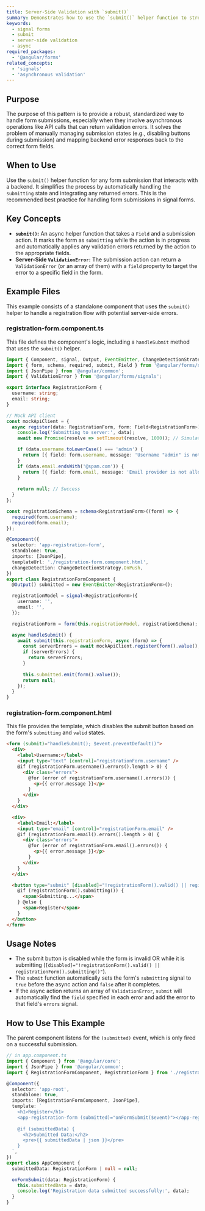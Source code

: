 ```yaml
---
title: Server-Side Validation with `submit()`
summary: Demonstrates how to use the `submit()` helper function to streamline form submission and integrate server-side validation errors directly into the form's state.
keywords:
  - signal forms
  - submit
  - server-side validation
  - async
required_packages:
  - '@angular/forms'
related_concepts:
  - 'signals'
  - 'asynchronous validation'
---
```


## Purpose

The purpose of this pattern is to provide a robust, standardized way to handle form submissions, especially when they involve asynchronous operations like API calls that can return validation errors. It solves the problem of manually managing submission states (e.g., disabling buttons during submission) and mapping backend error responses back to the correct form fields.

## When to Use

Use the `submit()` helper function for any form submission that interacts with a backend. It simplifies the process by automatically handling the `submitting` state and integrating any returned errors. This is the recommended best practice for handling form submissions in signal forms.

## Key Concepts

- **`submit()`:** An async helper function that takes a `Field` and a submission action. It marks the form as `submitting` while the action is in progress and automatically applies any validation errors returned by the action to the appropriate fields.
- **Server-Side `ValidationError`:** The submission action can return a `ValidationError` (or an array of them) with a `field` property to target the error to a specific field in the form.

## Example Files

This example consists of a standalone component that uses the `submit()` helper to handle a registration flow with potential server-side errors.

### registration-form.component.ts

This file defines the component's logic, including a `handleSubmit` method that uses the `submit()` helper.

```typescript
import { Component, signal, Output, EventEmitter, ChangeDetectionStrategy } from '@angular/core';
import { form, schema, required, submit, Field } from '@angular/forms/signals';
import { JsonPipe } from '@angular/common';
import { ValidationError } from '@angular/forms/signals';

export interface RegistrationForm {
  username: string;
  email: string;
}

// Mock API client
const mockApiClient = {
  async register(data: RegistrationForm, form: Field<RegistrationForm>): Promise<ValidationError[] | null> {
    console.log('Submitting to server:', data);
    await new Promise(resolve => setTimeout(resolve, 1000)); // Simulate network latency

    if (data.username.toLowerCase() === 'admin') {
      return [{ field: form.username, message: 'Username "admin" is not allowed.', kind: 'server' }];
    }
    if (data.email.endsWith('@spam.com')) {
      return [{ field: form.email, message: 'Email provider is not allowed.', kind: 'server' }];
    }
    
    return null; // Success
  }
};

const registrationSchema = schema<RegistrationForm>((form) => {
  required(form.username);
  required(form.email);
});

@Component({
  selector: 'app-registration-form',
  standalone: true,
  imports: [JsonPipe],
  templateUrl: './registration-form.component.html',
  changeDetection: ChangeDetectionStrategy.OnPush,
})
export class RegistrationFormComponent {
  @Output() submitted = new EventEmitter<RegistrationForm>();

  registrationModel = signal<RegistrationForm>({
    username: '',
    email: '',
  });

  registrationForm = form(this.registrationModel, registrationSchema);

  async handleSubmit() {
    await submit(this.registrationForm, async (form) => {
      const serverErrors = await mockApiClient.register(form().value(), form);
      if (serverErrors) {
        return serverErrors;
      }
      
      this.submitted.emit(form().value());
      return null;
    });
  }
}
```

### registration-form.component.html

This file provides the template, which disables the submit button based on the form's `submitting` and `valid` states.

```html
<form (submit)="handleSubmit(); $event.preventDefault()">
  <div>
    <label>Username:</label>
    <input type="text" [control]="registrationForm.username" />
    @if (registrationForm.username().errors().length > 0) {
      <div class="errors">
        @for (error of registrationForm.username().errors()) {
          <p>{{ error.message }}</p>
        }
      </div>
    }
  </div>

  <div>
    <label>Email:</label>
    <input type="email" [control]="registrationForm.email" />
    @if (registrationForm.email().errors().length > 0) {
      <div class="errors">
        @for (error of registrationForm.email().errors()) {
          <p>{{ error.message }}</p>
        }
      </div>
    }
  </div>

  <button type="submit" [disabled]="!registrationForm().valid() || registrationForm().submitting()">
    @if (registrationForm().submitting()) {
      <span>Submitting...</span>
    } @else {
      <span>Register</span>
    }
  </button>
</form>
```

## Usage Notes

- The submit button is disabled while the form is invalid OR while it is submitting (`[disabled]="!registrationForm().valid() || registrationForm().submitting()"`).
- The `submit` function automatically sets the form's `submitting` signal to `true` before the async action and `false` after it completes.
- If the async action returns an array of `ValidationError`, `submit` will automatically find the `field` specified in each error and add the error to that field's `errors` signal.

## How to Use This Example

The parent component listens for the `(submitted)` event, which is only fired on a successful submission.

```typescript
// in app.component.ts
import { Component } from '@angular/core';
import { JsonPipe } from '@angular/common';
import { RegistrationFormComponent, RegistrationForm } from './registration-form.component';

@Component({
  selector: 'app-root',
  standalone: true,
  imports: [RegistrationFormComponent, JsonPipe],
  template: `
    <h1>Register</h1>
    <app-registration-form (submitted)="onFormSubmit($event)"></app-registration-form>
    
    @if (submittedData) {
      <h2>Submitted Data:</h2>
      <pre>{{ submittedData | json }}</pre>
    }
  `,
})
export class AppComponent {
  submittedData: RegistrationForm | null = null;

  onFormSubmit(data: RegistrationForm) {
    this.submittedData = data;
    console.log('Registration data submitted successfully:', data);
  }
}
```
